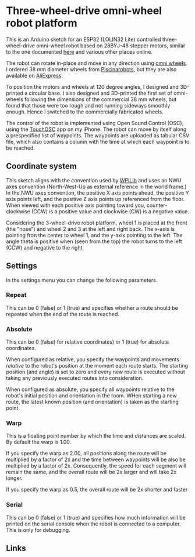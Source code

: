 # Three-wheel-drive omni-wheel robot platform

This is an Arduino sketch for an ESP32 (LOLIN32 Lite) controlled three-wheel-drive omni-wheel robot based on 28BYJ-48 stepper motors, similar to the one documented [here][1] and various other places online.

The robot can rotate in-place and move in any direction using [omni wheels][2]. I ordered 38 mm diameter wheels from [Piscinarobots][3], but they are also available on [AliExpress][4].

To position the motors and wheels at 120 degree angles, I designed and 3D-printed a circular base. I also designed and 3D-printed the first set of omni-wheels following the dimensions of the commercial 38 mm wheels, but found that those were too rough and not running sideways smoothly enough. Hence I switched to the commercially fabricated wheels.

The control of the robot is implemented using Open Sound Control (OSC), using the [TouchOSC][5] app on my iPhone. The robot can move by itself along a prespecified list of waypoints. The waypoints are uploaded as tabular CSV file, which also contains a column with the time at which each waypoint is to be reached.

## Coordinate system

This sketch aligns with the convention used by [WPILib][6] and uses an NWU axes convention (North-West-Up as external reference in the world frame.) In the NWU axes convention, the positive X axis points ahead, the positive Y axis points left, and the positive Z axis points up referenced from the floor. When viewed with each positive axis pointing toward you, counter-clockwise (CCW) is a positive value and clockwise (CW) is a negative value.

Considering the 3-wheel-drive robot platform, wheel 1 is placed at the front (the "nose") and wheel 2 and 3 at the left and right back. The x-axis is pointing fron the center to wheel 1, and the y-axix pointing to the left. The angle theta is positive when (seen from the top) the robot turns to the left (CCW) and negative to the right.

## Settings

In the settings menu you can change the following parameters.

### Repeat

This can be 0 (false) or 1 (true) and specifies whether a route should be repeated when the end of the route is reached.

### Absolute

This can be 0 (false) for relative coordinates) or 1 (true) for absolute coordinates.

When configured as relative, you specify the waypoints and movements _relative_ to the robot's position at the moment each route starts. The starting position (and angle) is set to zero and every new route is executed without taking any previously executed routes into consideration.

When configured as absolute, you specify all waypoints relative to the robot's initial position and orientation in the room. WHen starting a new route, the latest known position (and orientation) is taken as the starting point.

### Warp

This is a floating point number by which the time and distances are scaled. By default the warp is 1.00.

If you specify the warp as 2.00, all positions along the route will be multiplied by a factor of 2x and the time between waypoints will be also be multiplied by a factor of 2x. Consequently, the speed for each segment will remain the same, and the overall route will be 2x larger and will take 2x longer.

If you specify the warp as 0.5, the overall route will be 2x shorter and faster

### Serial

This can be 0 (false) or 1 (true) and specifies how much information will be printed on the serial console when the robot is connected to a computer. This is only for debugging.

## Links

[1]: https://github.com/manav20/3-wheel-omni
[2]: https://en.wikipedia.org/wiki/Omni_wheel
[3]: https://www.piscinarobots.nl/robots-y-kits/38mm%20(1.5%20inch)%20double%20plastic%20omni%20wheel%20(compatible%20met%20servo%20motor%20)%20-%2014184
[4]: https://nl.aliexpress.com/item/32478938051.html
[5]: https://hexler.net
[6]: https://docs.wpilib.org/en/stable/docs/software/basic-programming/coordinate-system.html
